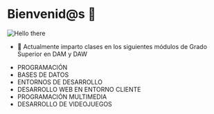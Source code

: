 # Bienvenid@s 👋

![Hello there](https://encrypted-tbn0.gstatic.com/images?q=tbn:ANd9GcTZK_DQ-b6-YlqyrGzxdZQNVwo_GlM65NMqwg&usqp=CAU)

- 🔭 Actualmente imparto clases en los siguientes módulos de Grado Superior en DAM y DAW

* PROGRAMACIÓN
* BASES DE DATOS
* ENTORNOS DE DESARROLLO
* DESARROLLO WEB EN ENTORNO CLIENTE
* PROGRAMACIÓN MULTIMEDIA
* DESARROLLO DE VIDEOJUEGOS



<!--
**crufiangel/crufiangel** is a ✨ _special_ ✨ repository because its `README.md` (this file) appears on your GitHub profile.

Here are some ideas to get you started:

- 🔭 I’m currently working on ...
- 🌱 I’m currently learning ...
- 👯 I’m looking to collaborate on ...
- 🤔 I’m looking for help with ...
- 💬 Ask me about ...
- 📫 How to reach me: ...
- 😄 Pronouns: ...
- ⚡ Fun fact: ...
-->
